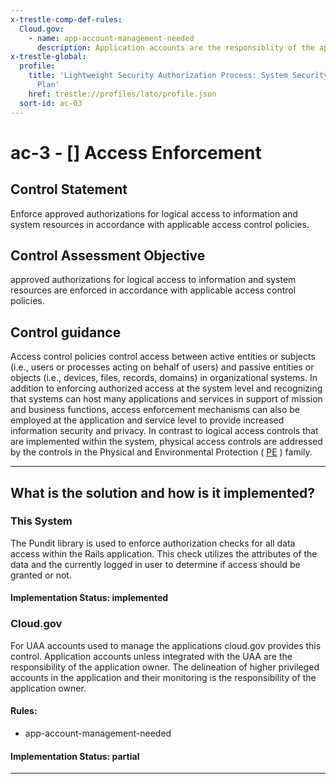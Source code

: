 ```yaml
---
x-trestle-comp-def-rules:
  Cloud.gov:
    - name: app-account-management-needed
      description: Application accounts are the responsiblity of the application owner
x-trestle-global:
  profile:
    title: 'Lightweight Security Authorization Process: System Security and Privacy
      Plan'
    href: trestle://profiles/lato/profile.json
  sort-id: ac-03
---
```


# ac-3 - \[\] Access Enforcement

## Control Statement

Enforce approved authorizations for logical access to information and system resources in accordance with applicable access control policies.

## Control Assessment Objective

approved authorizations for logical access to information and system resources are enforced in accordance with applicable access control policies.

## Control guidance

Access control policies control access between active entities or subjects (i.e., users or processes acting on behalf of users) and passive entities or objects (i.e., devices, files, records, domains) in organizational systems. In addition to enforcing authorized access at the system level and recognizing that systems can host many applications and services in support of mission and business functions, access enforcement mechanisms can also be employed at the application and service level to provide increased information security and privacy. In contrast to logical access controls that are implemented within the system, physical access controls are addressed by the controls in the Physical and Environmental Protection ( [PE](#pe) ) family.

______________________________________________________________________

## What is the solution and how is it implemented?

<!-- For implementation status enter one of: implemented, partial, planned, alternative, not-applicable -->

<!-- Note that the list of rules under ### Rules: is read-only and changes will not be captured after assembly to JSON -->

### This System

The Pundit library is used to enforce authorization checks for all data access within the Rails application. This check utilizes the attributes of the data and the currently logged in user to determine if access should be granted or not.

#### Implementation Status: implemented

### Cloud.gov

For UAA accounts used to manage the applications cloud.gov provides this control. Application accounts unless integrated with the UAA are the responsibility of the application owner. The delineation of higher privileged accounts in the application and their monitoring is the responsibility of the application owner.

#### Rules:

  - app-account-management-needed

#### Implementation Status: partial

______________________________________________________________________
